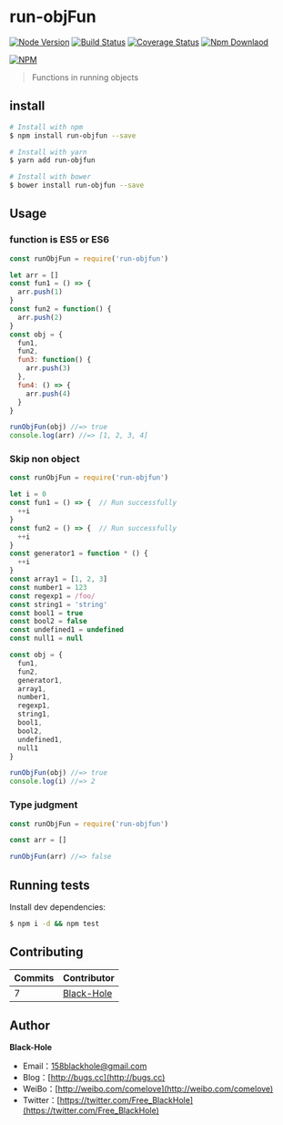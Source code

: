 # run-objFun
[![Node Version](https://img.shields.io/badge/node.js-%3E=_6-green.svg)](https://travis-ci.org/BlackHole1/run-objFun)
[![Build Status](https://travis-ci.org/BlackHole1/run-objFun.svg?branch=master)](https://travis-ci.org/BlackHole1/run-objfun)
[![Coverage Status](https://coveralls.io/repos/github/BlackHole1/run-objFun/badge.svg?branch=master)](https://coveralls.io/github/BlackHole1/run-objfun?branch=master)
[![Npm Downlaod](https://img.shields.io/npm/dy/run-objfun.svg)](https://www.npmjs.com/package/run-objfun)

[![NPM](https://nodei.co/npm/run-objfun.png?downloads=true&downloadRank=true&stars=true)](https://nodei.co/npm/run-objfun/)

> Functions in running objects

## install

``` bash
# Install with npm
$ npm install run-objfun --save

# Install with yarn
$ yarn add run-objfun

# Install with bower
$ bower install run-objfun --save
```

## Usage

### function is ES5 or ES6

``` javascript
const runObjFun = require('run-objfun')

let arr = []
const fun1 = () => {
  arr.push(1)
}
const fun2 = function() {
  arr.push(2)
}
const obj = {
  fun1,
  fun2,
  fun3: function() {
    arr.push(3)
  },
  fun4: () => {
    arr.push(4)
  }
}

runObjFun(obj) //=> true
console.log(arr) //=> [1, 2, 3, 4]
```

### Skip non object

``` javascript
const runObjFun = require('run-objfun')

let i = 0
const fun1 = () => {  // Run successfully
  ++i
}
const fun2 = () => {  // Run successfully
  ++i
}
const generator1 = function * () {
  ++i
}
const array1 = [1, 2, 3]
const number1 = 123
const regexp1 = /foo/
const string1 = 'string'
const bool1 = true
const bool2 = false
const undefined1 = undefined
const null1 = null

const obj = {
  fun1,
  fun2,
  generator1,
  array1,
  number1,
  regexp1,
  string1,
  bool1,
  bool2,
  undefined1,
  null1
}

runObjFun(obj) //=> true
console.log(i) //=> 2
```

### Type judgment

``` javascript
const runObjFun = require('run-objfun')

const arr = []

runObjFun(arr) //=> false
```

## Running tests

Install dev dependencies:

``` bash
$ npm i -d && npm test
```

## Contributing


| **Commits** | **Contributor** | 
| --- | --- |
| 7 | [Black-Hole](https://github.com/BlackHole1) |

## Author

**Black-Hole**

* Email：158blackhole@gmail.com
* Blog：[http://bugs.cc](http://bugs.cc)
* WeiBo：[http://weibo.com/comelove](http://weibo.com/comelove)
* Twitter：[https://twitter.com/Free_BlackHole](https://twitter.com/Free_BlackHole)
